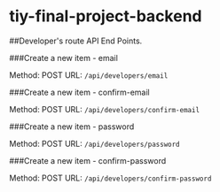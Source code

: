 # tiy-final-project-backend

##Developer's route API End Points.


###Create a new item - email

Method: POST
URL: `/api/developers/email`

###Create a new item - confirm-email

Method: POST
URL: `/api/developers/confirm-email`


###Create a new item - password

Method: POST
URL: `/api/developers/password`

###Create a new item - confirm-password

Method: POST
URL: `/api/developers/confirm-password`